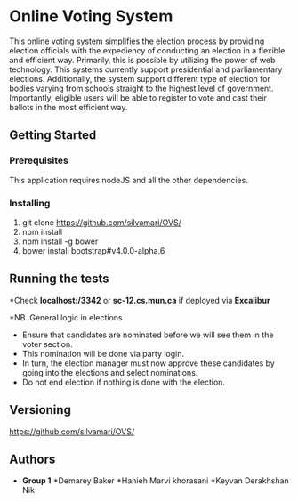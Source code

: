 # Online Voting System

This online voting system simplifies the election process by providing election
officials with the expediency of conducting an election in a flexible and
efficient way. Primarily, this is possible by utilizing the power of web
technology. This systems currently support presidential and parliamentary
elections. Additionally, the system support different type of election for bodies
varying from schools straight to the highest level of government. Importantly,
eligible users will be able to register to vote and cast their ballots in the most
efficient way.

## Getting Started

### Prerequisites

This application requires nodeJS and all the other dependencies.

### Installing

1. git clone https://github.com/silvamari/OVS/
2. npm install
3. npm install -g bower
4. bower install bootstrap#v4.0.0-alpha.6

## Running the tests

*Check **localhost:/3342** or **sc-12.cs.mun.ca** if deployed via **Excalibur**

*NB. General logic in elections
* Ensure that candidates are nominated before we will see them in the
voter section.
* This nomination will be done via party login.
* In turn, the election manager must now approve these candidates by
going into the elections and select nominations.
* Do not end election if nothing is done with the election.

## Versioning

https://github.com/silvamari/OVS/

## Authors

* **Group 1** 
*Demarey Baker 
*Hanieh Marvi khorasani 
*Keyvan Derakhshan Nik 



